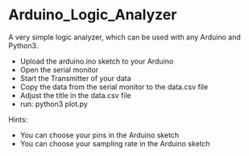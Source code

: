 Arduino_Logic_Analyzer
======================

A very simple logic analyzer, which can be used with any Arduino and Python3.

* Upload the arduino.ino sketch to your Arduino
* Open the serial monitor
* Start the Transmitter of your data
* Copy the data from the serial monitor to the data.csv file
* Adjust the title in the data.csv file
* run: python3 plot.py

Hints:
* You can choose your pins in the Arduino sketch
* You can choose your sampling rate in the Arduino sketch
